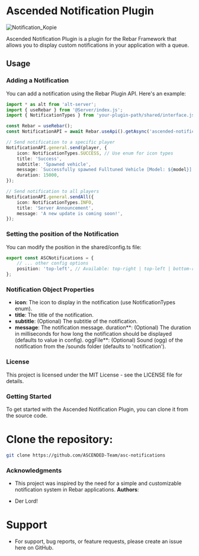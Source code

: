 # Ascended Notification Plugin

![Notification_Kopie](https://github.com/Booster1212/rebar-notifications/assets/82890183/6e9aaa18-903f-4c27-bee1-50109a4809b1)

Ascended Notification Plugin is a plugin for the Rebar Framework that allows you to display custom notifications in your application with a queue.

## Usage

### Adding a Notification

You can add a notification using the Rebar Plugin API. Here's an example:

```typescript
import * as alt from 'alt-server';
import { useRebar } from '@Server/index.js';
import { NotificationTypes } from 'your-plugin-path/shared/interface.js'; // Adjust path

const Rebar = useRebar();
const NotificationAPI = await Rebar.useApi().getAsync('ascended-notification-api');

// Send notification to a specific player
NotificationAPI.general.send(player, {
    icon: NotificationTypes.SUCCESS, // Use enum for icon types
    title: 'Success',
    subtitle: 'Spawned vehicle',
    message: `Successfully spawned Fulltuned Vehicle [Model: ${model}] at your current position.`,
    duration: 15000,
});

// Send notification to all players
NotificationAPI.general.sendAll({
    icon: NotificationTypes.INFO,
    title: 'Server Announcement',
    message: 'A new update is coming soon!',
});
```

### Setting the position of the Notification

You can modify the position in the shared/config.ts file:

```typescript
export const ASCNotifications = {
    // ... other config options
    position: 'top-left', // Available: top-right | top-left | bottom-right | bottom-left
};
```

### Notification Object Properties

-   **icon**: The icon to display in the notification (use NotificationTypes enum).
-   **title**: The title of the notification.
-   **subtitle**: (Optional) The subtitle of the notification.
-   **message**: The notification message.
    duration**: (Optional) The duration in milliseconds for how long the notification should be displayed (defaults to value in config).
    oggFile**: (Optional) Sound (ogg) of the notification from the /sounds folder (defaults to 'notification').

### License

This project is licensed under the MIT License - see the LICENSE file for details.

### Getting Started

To get started with the Ascended Notification Plugin, you can clone it from the source code.

# Clone the repository:

```bash
git clone https://github.com/ASCENDED-Team/asc-notifications
```

### Acknowledgments

-   This project was inspired by the need for a simple and customizable notification system in Rebar applications.
    **Authors**:

*   Der Lord!

# Support

-   For support, bug reports, or feature requests, please create an issue here on GitHub.
